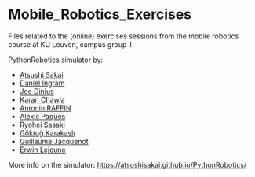 # Mobile_Robotics_Exercises
Files related to the (online) exercises sessions from the mobile robotics course at KU Leuven, campus group T



PythonRobotics simulator by:

- [Atsushi Sakai](https://github.com/AtsushiSakai/)
- [Daniel Ingram](https://github.com/daniel-s-ingram)
- [Joe Dinius](https://github.com/jwdinius)
- [Karan Chawla](https://github.com/karanchawla)
- [Antonin RAFFIN](https://github.com/araffin)
- [Alexis Paques](https://github.com/AlexisTM)
- [Ryohei Sasaki](https://github.com/rsasaki0109)
- [Göktuğ Karakaşlı](https://github.com/goktug97)
- [Guillaume Jacquenot](https://github.com/Gjacquenot)
- [Erwin Lejeune](https://github.com/guilyx)



More info on the simulator: https://atsushisakai.github.io/PythonRobotics/ 